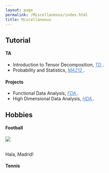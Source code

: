 ```yaml
---
layout: page
permalink: /Miscellaneous/index.html
title: Miscellaneous
---
```


## Tutorial

#### TA
- Introduction to Tensor Decomposition, <a style="color: #447ec9" href=" https://github.com/GongWenwuu/TD-course"> <em>TD</em> </a>.
- Probability and Statistics, <a style="color: #447ec9" href=" https://github.com/GongWenwuu/MA212"> <em>MA212</em> </a>.
#### Projects
- Functional Data Analysis, <a style="color: #447ec9" href=" https://github.com/GongWenwuu/cda-course"> <em>FDA</em> </a>.
- High Dimensional Data Analysis, <a style="color: #447ec9" href=" https://github.com/GongWenwuu/hda-course"> <em>HDA</em> </a>.
  
## Hobbies
#### Football
<div class="third">
<img src="/images/f1.png">
</div>

<br> Hala, Madrid!

#### Tennis


